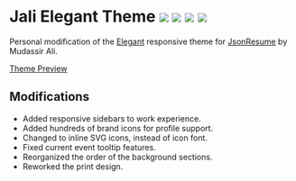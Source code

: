 # Jali Elegant Theme ![](https://badge.fury.io/js/jsonresume-theme-elegant-jali.svg) ![](https://travis-ci.org/Jaliborc/jsonresume-theme-elegant.svg?branch=master) ![](https://david-dm.org/jaliborc/jsonresume-theme-elegant.svg) ![](https://img.shields.io/npm/l/jsonresume-theme-elegant.svg)

Personal modification of the [Elegant](https://github.com/mudassir0909/jsonresume-theme-elegant) responsive theme for [JsonResume](https://jsonresume.org/) by Mudassir Ali.

[Theme Preview](http://jaliborc.com/resume)

## Modifications
* Added responsive sidebars to work experience.
* Added hundreds of brand icons for profile support.
* Changed to inline SVG icons, instead of icon font.
* Fixed current event tooltip features.
* Reorganized the order of the background sections.
* Reworked the print design.
